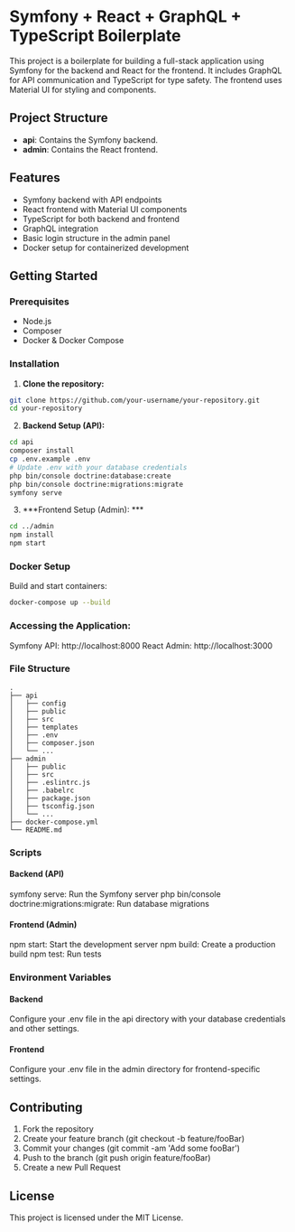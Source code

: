# Symfony + React + GraphQL + TypeScript Boilerplate

This project is a boilerplate for building a full-stack application using Symfony for the backend and React for the frontend. It includes GraphQL for API communication and TypeScript for type safety. The frontend uses Material UI for styling and components.

## Project Structure

- **api**: Contains the Symfony backend.
- **admin**: Contains the React frontend.


## Features

- Symfony backend with API endpoints
- React frontend with Material UI components
- TypeScript for both backend and frontend
- GraphQL integration
- Basic login structure in the admin panel
- Docker setup for containerized development

## Getting Started

### Prerequisites

- Node.js
- Composer
- Docker & Docker Compose

### Installation

1. **Clone the repository:**

  ```bash
  git clone https://github.com/your-username/your-repository.git
  cd your-repository
  ```   

2. **Backend Setup (API):**

  ```bash
  cd api
  composer install
  cp .env.example .env
  # Update .env with your database credentials
  php bin/console doctrine:database:create
  php bin/console doctrine:migrations:migrate
  symfony serve
  ```

3. ***Frontend Setup (Admin): ***

  ```bash
  cd ../admin
  npm install
  npm start
  ```

### Docker Setup

Build and start containers:

  ```bash
  docker-compose up --build
  ```

### Accessing the Application:

Symfony API: http://localhost:8000
React Admin: http://localhost:3000


### File Structure
  ```
  .
  ├── api
  │   ├── config
  │   ├── public
  │   ├── src
  │   ├── templates
  │   ├── .env
  │   ├── composer.json
  │   └── ...
  ├── admin
  │   ├── public
  │   ├── src
  │   ├── .eslintrc.js
  │   ├── .babelrc
  │   ├── package.json
  │   ├── tsconfig.json
  │   └── ...
  ├── docker-compose.yml
  └── README.md
  ```

### Scripts

#### Backend (API)

symfony serve: Run the Symfony server
php bin/console doctrine:migrations:migrate: Run database migrations

#### Frontend (Admin)
npm start: Start the development server
npm build: Create a production build
npm test: Run tests

### Environment Variables
#### Backend
Configure your .env file in the api directory with your database credentials and other settings.
#### Frontend
Configure your .env file in the admin directory for frontend-specific settings.

## Contributing
1. Fork the repository
2. Create your feature branch (git checkout -b feature/fooBar)
3. Commit your changes (git commit -am 'Add some fooBar')
4. Push to the branch (git push origin feature/fooBar)
5. Create a new Pull Request

## License
This project is licensed under the MIT License.